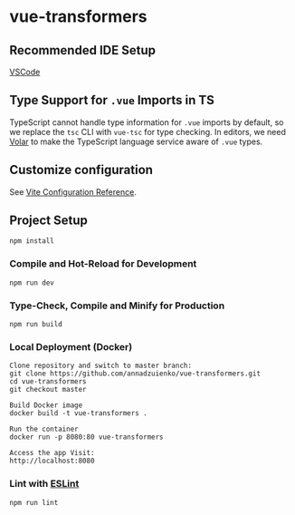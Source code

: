 # vue-transformers

## Recommended IDE Setup

[VSCode](https://code.visualstudio.com/)

## Type Support for `.vue` Imports in TS

TypeScript cannot handle type information for `.vue` imports by default, so we replace the `tsc` CLI with `vue-tsc` for type checking. In editors, we need [Volar](https://marketplace.visualstudio.com/items?itemName=Vue.volar) to make the TypeScript language service aware of `.vue` types.

## Customize configuration

See [Vite Configuration Reference](https://vite.dev/config/).

## Project Setup

```
npm install
```

### Compile and Hot-Reload for Development

```
npm run dev
```

### Type-Check, Compile and Minify for Production

```
npm run build
```

### Local Deployment (Docker)
```
Clone repository and switch to master branch:
git clone https://github.com/annadzuienko/vue-transformers.git
cd vue-transformers
git checkout master

Build Docker image
docker build -t vue-transformers .

Run the container
docker run -p 8080:80 vue-transformers

Access the app Visit:
http://localhost:8080
```

### Lint with [ESLint](https://eslint.org/)

```
npm run lint
```
